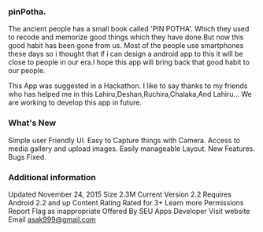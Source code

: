 ### pinPotha.

The ancient people has a small book called 'PIN POTHA'. Which they used to recode and memorize good things which they have done.But now this good habit has been gone from us. Most of the people use smartphones these days so i thought that if i can design a android app to this it will be close to people in our era.I hope this app will bring back that good habit to our people.

This App was suggested in a Hackathon. I like to say thanks to my friends who has helped me in this Lahiru,Deshan,Ruchira,Chalaka,And Lahiru... We are working to develop this app in future.

###  What's New

Simple user Friendly UI.
Easy to Capture things with Camera.
Access to media gallery and upload images.
Easily manageable Layout.
New Features.
Bugs Fixed.

### Additional information

Updated
November 24, 2015
Size
2.3M
Current Version
2.2
Requires Android
2.2 and up
Content Rating
Rated for 3+
Learn more
Permissions
Report
Flag as inappropriate
Offered By
SEU Apps
Developer
Visit website
Email asak999@gmail.com

